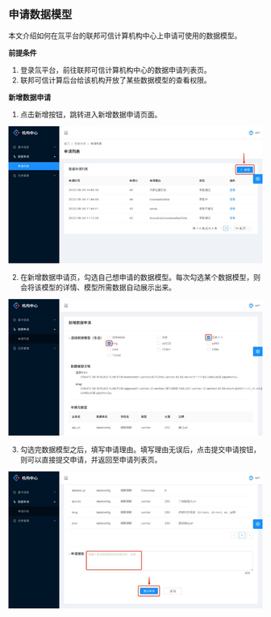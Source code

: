 ## 申请数据模型

本文介绍如何在氚平台的联邦可信计算机构中心上申请可使用的数据模型。

**前提条件**

1.	登录氚平台，前往联邦可信计算机构中心的数据申请列表页。
2.	联邦可信计算后台给该机构开放了某些数据模型的查看权限。

**新增数据申请**

1.	点击新增按钮，跳转进入新增数据申请页面。

![](9.jpeg)

2.	在新增数据申请页，勾选自己想申请的数据模型。每次勾选某个数据模型，则会将该模型的详情、模型所需数据自动展示出来。

![](10.jpeg)

3.	勾选完数据模型之后，填写申请理由。填写理由无误后，点击提交申请按钮，则可以直接提交申请，并返回至申请列表页。

![](11.jpeg)
 
